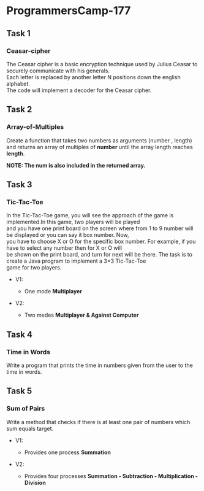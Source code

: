 # ProgrammersCamp-177

## Task 1
### Ceasar-cipher

The Ceasar cipher is a basic encryption technique used by Julius Ceasar to securely communicate with his generals.\
Each letter is replaced by another letter N positions down the english alphabet.\
The code will implement a decoder for the Ceasar cipher.


## Task 2
### Array-of-Multiples

Create a function that takes two numbers as arguments (number , length)\
and returns an array of multiples of **number** until the array length reaches **length**.

**NOTE: The num is also included in the returned array.**


## Task 3
### Tic-Tac-Toe

In the Tic-Tac-Toe game, you will see the approach of the game is implemented.In this game, two players will be played\
and you have one print board on the screen where from 1 to 9 number will be displayed or you can say it box number. Now,\
you have to choose X or O for the specific box number. For example, if you have to select any number then for X or O will\
be shown on the print board, and turn for next will be there. The task is to create a Java program to implement a 3×3 Tic-Tac-Toe\
game for two players.

* V1:
  * One mode **Multiplayer**

* V2:
  * Two medes **Multiplayer & Against Computer**
  

## Task 4
### Time in Words

Write a program that prints the time in numbers given from the user to the time in words.


## Task 5
### Sum of Pairs

Write a method that checks if there is at least one pair of numbers which sum equals target.

* V1:
  * Provides one process **Summation**
  
* V2:
  * Provides four processes **Summation - Subtraction - Multiplication - Division**
